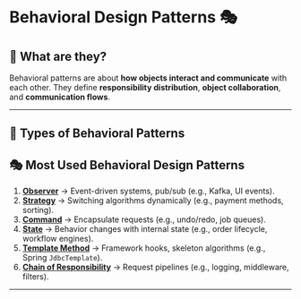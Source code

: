 # Behavioral Design Patterns 🎭

## 🔹 What are they?

Behavioral patterns are about **how objects interact and communicate** with each other.
They define **responsibility distribution**, **object collaboration**, and **communication flows**.

---

## 🔹 Types of Behavioral Patterns
## 🎭 Most Used Behavioral Design Patterns

1. [**Observer**]() → Event-driven systems, pub/sub (e.g., Kafka, UI events).
2. [**Strategy**]() → Switching algorithms dynamically (e.g., payment methods, sorting).
3. [**Command**]() → Encapsulate requests (e.g., undo/redo, job queues).
4. [**State**]() → Behavior changes with internal state (e.g., order lifecycle, workflow engines).
5. [**Template Method**]() → Framework hooks, skeleton algorithms (e.g., Spring `JdbcTemplate`).
6. [**Chain of Responsibility**]() → Request pipelines (e.g., logging, middleware, filters).

---
